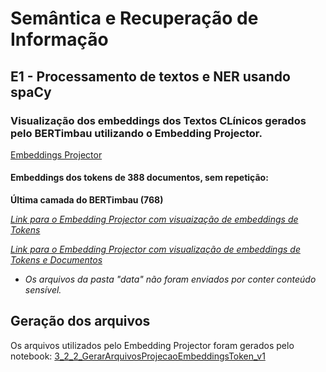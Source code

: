 # Semântica e Recuperação de Informação

## E1 - Processamento de textos e NER usando spaCy

### Visualização dos embeddings dos Textos CLínicos gerados pelo BERTimbau utilizando o Embedding Projector.

[Embeddings Projector](https://projector.tensorflow.org/)

#### Embeddings dos tokens de 388 documentos, sem repetição:

**Última camada do BERTimbau (768)**

[*Link para o Embedding Projector com visuaização de embeddings de Tokens*](https://projector.tensorflow.org/?config=https://raw.githubusercontent.com/nathancezar/sri/main/projector/config.json)

[*Link para o Embedding Projector com visualização de embeddings de Tokens e Documentos*](...)

* *Os arquivos da pasta "data" não foram enviados por conter conteúdo sensível.*

## Geração dos arquivos

Os arquivos utilizados pelo Embedding Projector foram gerados pelo notebook: [3_2_2_GerarArquivosProjecaoEmbeddingsToken_v1](https://github.com/nathancezar/sri/blob/main/3_2_2_GerarArquivosProjecaoEmbeddingsToken_v1.ipynb)
